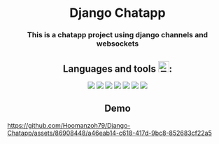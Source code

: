 <h1 align="center">
Django Chatapp
</h1>

<space>
	
<h3 align="center">
 This is a chatapp project using django channels and websockets 
</h3>

<space>
	
<h2 align="center">
Languages and tools <img src="https://raw.githubusercontent.com/Tarikul-Islam-Anik/Animated-Fluent-Emojis/master/Emojis/Objects/Toolbox.png" alt="Toolbox" width="25" height="25" />:
</h2>

<space>
	
<div align="center">
	<img src="https://skillicons.dev/icons?i=python"/>
	<img src="https://skillicons.dev/icons?i=django"/>
	<img src="https://skillicons.dev/icons?i=docker"/>
	<img src="https://skillicons.dev/icons?i=redis"/>
 <img src="https://skillicons.dev/icons?i=html"/>
  <img src="https://skillicons.dev/icons?i=css"/>
 <img src="https://skillicons.dev/icons?i=javascript"/>
</div>


<space>
<space>
<h2 align="center">
 Demo
</h2>

https://github.com/Hoomanzoh79/Django-Chatapp/assets/86908448/a46eab14-c618-417d-9bc8-852683cf22a5

